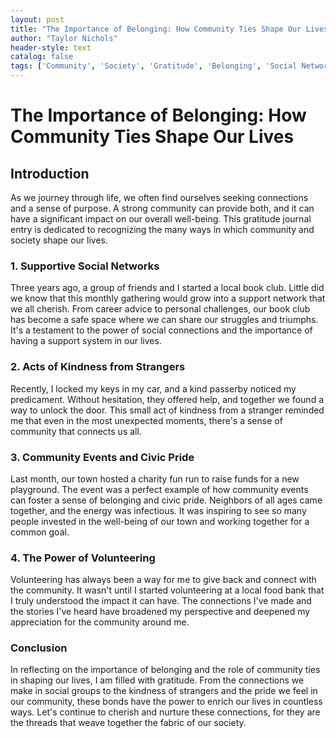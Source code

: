```yaml
---
layout: post
title: "The Importance of Belonging: How Community Ties Shape Our Lives"
author: "Taylor Nichols"
header-style: text
catalog: false
tags: ['Community', 'Society', 'Gratitude', 'Belonging', 'Social Networks', 'Acts of Kindness', 'Civic Pride', 'Volunteering', 'Support System']
---
```


# The Importance of Belonging: How Community Ties Shape Our Lives

## Introduction

As we journey through life, we often find ourselves seeking connections and a sense of purpose. A strong community can provide both, and it can have a significant impact on our overall well-being. This gratitude journal entry is dedicated to recognizing the many ways in which community and society shape our lives.

### 1. Supportive Social Networks

Three years ago, a group of friends and I started a local book club. Little did we know that this monthly gathering would grow into a support network that we all cherish. From career advice to personal challenges, our book club has become a safe space where we can share our struggles and triumphs. It's a testament to the power of social connections and the importance of having a support system in our lives.

### 2. Acts of Kindness from Strangers

Recently, I locked my keys in my car, and a kind passerby noticed my predicament. Without hesitation, they offered help, and together we found a way to unlock the door. This small act of kindness from a stranger reminded me that even in the most unexpected moments, there's a sense of community that connects us all.

### 3. Community Events and Civic Pride

Last month, our town hosted a charity fun run to raise funds for a new playground. The event was a perfect example of how community events can foster a sense of belonging and civic pride. Neighbors of all ages came together, and the energy was infectious. It was inspiring to see so many people invested in the well-being of our town and working together for a common goal.

### 4. The Power of Volunteering

Volunteering has always been a way for me to give back and connect with the community. It wasn't until I started volunteering at a local food bank that I truly understood the impact it can have. The connections I've made and the stories I've heard have broadened my perspective and deepened my appreciation for the community around me.

### Conclusion

In reflecting on the importance of belonging and the role of community ties in shaping our lives, I am filled with gratitude. From the connections we make in social groups to the kindness of strangers and the pride we feel in our community, these bonds have the power to enrich our lives in countless ways. Let's continue to cherish and nurture these connections, for they are the threads that weave together the fabric of our society.
